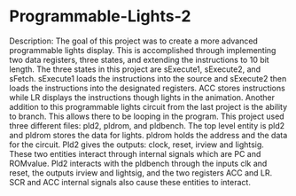 # Programmable-Lights-2

Description: The goal of this project was to create a more advanced programmable lights display. This is accomplished through implementing two data registers, three states, and extending the instructions to 10 bit length. The three states in this project are sExecute1, sExecute2, and sFetch. sExecute1 loads the instructions into the source and sExecute2 then loads the instructions into the designated registers. ACC stores instructions while LR displays the instructions though lights in the animation. Another addition to this programmable lights circuit from the last project is the ability to branch. This allows there to be looping in the program. 
This project used three different files: pld2, pldrom, and pldbench. The top level entity is pld2 and pldrom stores the data for lights. pldrom holds the address and the data for the circuit. Pld2 gives the outputs: clock, reset, irview and lightsig. These two entities interact through internal signals which are PC and ROMvalue. Pld2 interacts with the pldbench through the inputs clk and reset, the outputs irview and lightsig, and the two registers ACC and LR. SCR and ACC internal signals also cause these entities to interact. 
